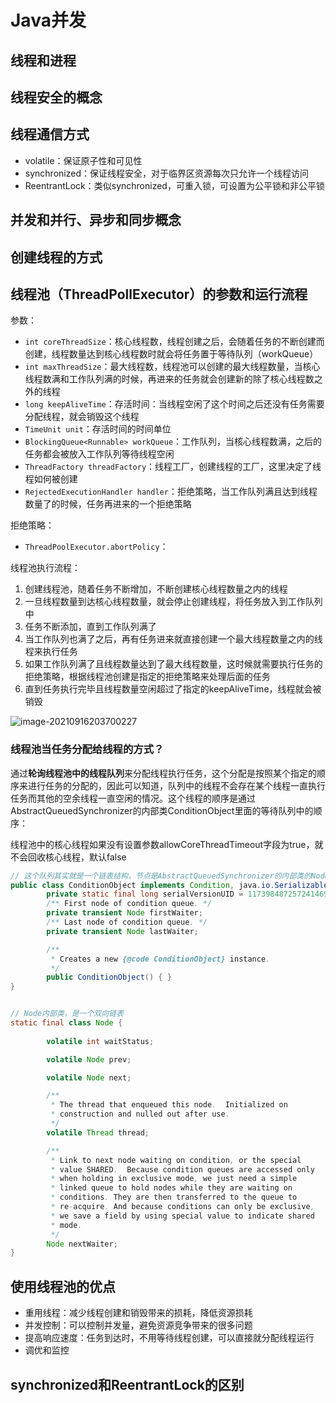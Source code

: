 # Java并发

## 线程和进程



## 线程安全的概念



## 线程通信方式

- volatile：保证原子性和可见性
- synchronized：保证线程安全，对于临界区资源每次只允许一个线程访问
- ReentrantLock：类似synchronized，可重入锁，可设置为公平锁和非公平锁

## 并发和并行、异步和同步概念



## 创建线程的方式



## 线程池（ThreadPollExecutor）的参数和运行流程

参数：

- `int coreThreadSize`：核心线程数，线程创建之后，会随着任务的不断创建而创建，线程数量达到核心线程数时就会将任务置于等待队列（workQueue）
- `int maxThreadSize`：最大线程数，线程池可以创建的最大线程数量，当核心线程数满和工作队列满的时候，再进来的任务就会创建新的除了核心线程数之外的线程
- `long keepAliveTime`：存活时间：当线程空闲了这个时间之后还没有任务需要分配线程，就会销毁这个线程
- `TimeUnit unit`：存活时间的时间单位
- `BlockingQueue<Runnable> workQueue`：工作队列，当核心线程数满，之后的任务都会被放入工作队列等待线程空闲
- `ThreadFactory threadFactory`：线程工厂，创建线程的工厂，这里决定了线程如何被创建
- `RejectedExecutionHandler handler`：拒绝策略，当工作队列满且达到线程数量了的时候，任务再进来的一个拒绝策略

拒绝策略：

- `ThreadPoolExecutor.abortPolicy`：

线程池执行流程：

1. 创建线程池，随着任务不断增加，不断创建核心线程数量之内的线程
2. 一旦线程数量到达核心线程数量，就会停止创建线程，将任务放入到工作队列中
3. 任务不断添加，直到工作队列满了
4. 当工作队列也满了之后，再有任务进来就直接创建一个最大线程数量之内的线程来执行任务
5. 如果工作队列满了且线程数量达到了最大线程数量，这时候就需要执行任务的拒绝策略，根据线程池创建是指定的拒绝策略来处理后面的任务
6. 直到任务执行完毕且线程数量空闲超过了指定的keepAliveTime，线程就会被销毁

![image-20210916203700227](https://gitee.com/Jia_bao_Li/img/raw/master/img/%E7%BA%BF%E7%A8%8B%E6%B1%A0%E6%89%A7%E8%A1%8C%E4%BB%BB%E5%8A%A1%E7%9A%84%E6%B5%81%E7%A8%8B.png)

### 线程池当任务分配给线程的方式？

通过**轮询线程池中的线程队列**来分配线程执行任务，这个分配是按照某个指定的顺序来进行任务的分配的，因此可以知道，队列中的线程不会存在某个线程一直执行任务而其他的空余线程一直空闲的情况。这个线程的顺序是通过AbstractQueuedSynchronizer的内部类ConditionObject里面的等待队列中的顺序：

线程池中的核心线程如果没有设置参数allowCoreThreadTimeout字段为true，就不会回收核心线程，默认false

```java
// 这个队列其实就是一个链表结构，节点是AbstractQueuedSynchronizer的内部类的Node
public class ConditionObject implements Condition, java.io.Serializable {
        private static final long serialVersionUID = 1173984872572414699L;
        /** First node of condition queue. */
        private transient Node firstWaiter;
        /** Last node of condition queue. */
        private transient Node lastWaiter;

        /**
         * Creates a new {@code ConditionObject} instance.
         */
        public ConditionObject() { }
}


// Node内部类，是一个双向链表
static final class Node {
    
        volatile int waitStatus;

        volatile Node prev;

        volatile Node next;

        /**
         * The thread that enqueued this node.  Initialized on
         * construction and nulled out after use.
         */
        volatile Thread thread;

        /**
         * Link to next node waiting on condition, or the special
         * value SHARED.  Because condition queues are accessed only
         * when holding in exclusive mode, we just need a simple
         * linked queue to hold nodes while they are waiting on
         * conditions. They are then transferred to the queue to
         * re-acquire. And because conditions can only be exclusive,
         * we save a field by using special value to indicate shared
         * mode.
         */
        Node nextWaiter;
}
```



## 使用线程池的优点

- 重用线程：减少线程创建和销毁带来的损耗，降低资源损耗
- 并发控制：可以控制并发量，避免资源竞争带来的很多问题
- 提高响应速度：任务到达时，不用等待线程创建，可以直接就分配线程运行
- 调优和监控





## synchronized和ReentrantLock的区别



